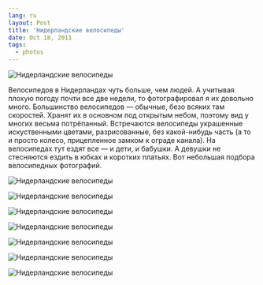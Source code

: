 ```yaml
---
lang: ru
layout: Post
title: 'Нидерландские велосипеды'
date: Oct 18, 2011
tags:
  - photos
---
```


![Нидерландские велосипеды](photo://164)

Велосипедов в Нидерландах чуть больше, чем людей. А учитывая плохую погоду почти все две недели, то фотографировал я их довольно много. Большинство велосипедов — обычные, безо всяких там скоростей. Хранят их в основном под открытым небом, поэтому вид у многих весьма потрёпанный. Встречаются велосипеды украшенные искуственными цветами, разрисованные, без какой-нибудь часть (а то и просто колесо, прицепленное замком к ограде канала). На велосипедах тут ездят все — и дети, и бабушки. А девушки не стесняются ездить в юбках и коротких платьях. Вот небольшая подбора велосипедных фотографий.

![Нидерландские велосипеды](photo://152)

<!--more-->

![Нидерландские велосипеды](photo://151)

![Нидерландские велосипеды](photo://162)

![Нидерландские велосипеды](photo://155)

![Нидерландские велосипеды](photo://181)

![Нидерландские велосипеды](photo://172)

![Нидерландские велосипеды](photo://191)

